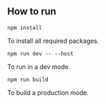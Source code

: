 ## How to run
```
npm install
```
To install all required packages.
```
npm run dev -- --host
```
To run in a dev mode.
```
npm run build
```
To build a production mode.
